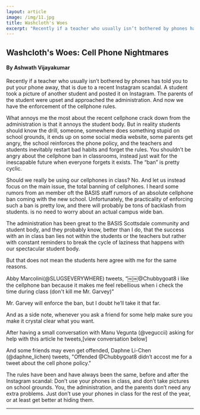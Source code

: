```yaml
---
layout: article
image: /img/11.jpg
title: Washcloth's Woes
excerpt: "Recently if a teacher who usually isn’t bothered by phones has told you to put your phone away, that is due to a recent Instagram scandal."
---
```


<h2>Washcloth's Woes: Cell Phone Nightmares</h2>
<h4>By Ashwath Vijayakumar</h4>

Recently if a teacher who usually isn’t bothered by phones has told you to put your phone away, that is due to a recent Instagram scandal. A student took a picture of another student and posted it on Instagram. The parents of the student were upset and approached the administration. And now we have the enforcement of the cellphone rules.

What annoys me the most about the recent cellphone crack down from the administration is that it annoys the student body. But in reality students should know the drill, someone, somewhere does something stupid on school grounds, it ends up on some social media website, some parents get angry, the school reinforces the phone policy, and the teachers and students inevitably restart bad habits and forget the rules. You shouldn’t be angry about the cellphone ban in classrooms, instead just wait for the inescapable future when everyone forgets it exists. The “ban” is pretty cyclic.

Should we really be using our cellphones in class? No. And let us instead focus on the main issue, the total banning of cellphones. I heard some rumors from an member oft the BASIS staff rumors of an absolute cellphone ban coming with the new school. Unfortunately, the practicality of enforcing such a ban is pretty low, and there will probably be tons of backlash from students. is no need to worry about an actual campus wide ban.

The administration has been great to the BASIS Scottsdale community and student body, and they probably know, better than I do, that the success with an in class ban lies not within the students or the teachers but rather with constant reminders to break the cycle of laziness that happens with our spectacular student body.

But that does not mean the students here agree with me for the same reasons.

Abby Marcolini(@SLUGSEVERYWHERE) tweets, “￼￼@Chubbygoat8 i like the cellphone ban because it makes me feel rebellious when i check the time during class (don't kill me Mr. Garvey)” 

Mr. Garvey will enforce the ban, but I doubt he’ll take it that far.

And as a side note, whenever you ask a friend for some help make sure you make it crystal clear what you want.

After having a small conversation with Manu Vegunta (@veguccii) asking for help with this article he tweets,[view conversation below]

And some friends may even get offended, Daphne Li-Chen (@daphne_lichen) tweets, "Offended @Chubbygoat8 didn’t accost me for a tweet about the cell phone policy."

The rules have been and have always been the same, before and after the Instagram scandal: Don’t use your phones in class, and don’t take pictures on school grounds. You, the administration, and the parents don’t need any extra problems. Just don’t use your phones in class for the rest of the year, or at least get better at hiding them.
 
<hr style="border-color:#7D7D7D;height:0.5px;">


